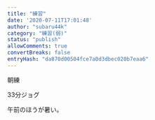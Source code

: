 ```yaml
---
title: "練習"
date: '2020-07-11T17:01:48'
author: "subaru44k"
category: "練習(弱)"
status: "publish"
allowComments: true
convertBreaks: false
entryHash: "da870d00504fce7a0d3dbec020b7eaa6"
---
```

朝練

33分ジョグ

午前のほうが暑い。
